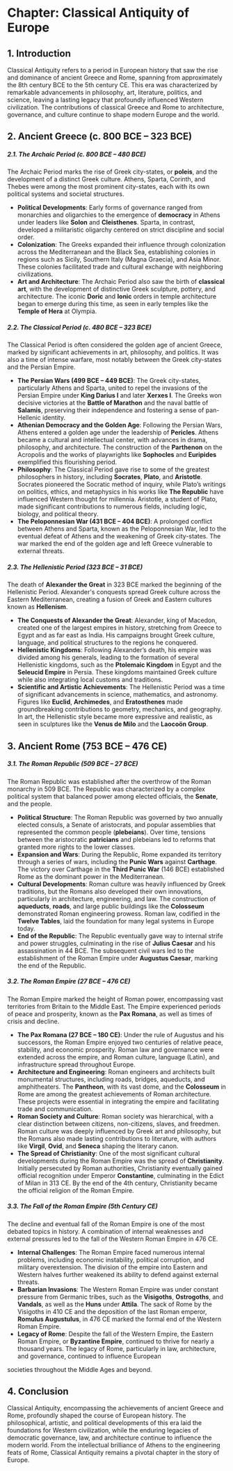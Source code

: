 # Chapter: Classical Antiquity of Europe

## 1. Introduction
Classical Antiquity refers to a period in European history that saw the rise and dominance of ancient Greece and Rome, spanning from approximately the 8th century BCE to the 5th century CE. This era was characterized by remarkable advancements in philosophy, art, literature, politics, and science, leaving a lasting legacy that profoundly influenced Western civilization. The contributions of classical Greece and Rome to architecture, governance, and culture continue to shape modern Europe and the world.

## 2. Ancient Greece (c. 800 BCE – 323 BCE)

##### 2.1. The Archaic Period (c. 800 BCE – 480 BCE)
The Archaic Period marks the rise of Greek city-states, or **poleis**, and the development of a distinct Greek culture. Athens, Sparta, Corinth, and Thebes were among the most prominent city-states, each with its own political systems and societal structures.

- **Political Developments**: Early forms of governance ranged from monarchies and oligarchies to the emergence of **democracy** in Athens under leaders like **Solon** and **Cleisthenes**. Sparta, in contrast, developed a militaristic oligarchy centered on strict discipline and social order.
- **Colonization**: The Greeks expanded their influence through colonization across the Mediterranean and the Black Sea, establishing colonies in regions such as Sicily, Southern Italy (Magna Graecia), and Asia Minor. These colonies facilitated trade and cultural exchange with neighboring civilizations.
- **Art and Architecture**: The Archaic Period also saw the birth of **classical art**, with the development of distinctive Greek sculpture, pottery, and architecture. The iconic **Doric** and **Ionic** orders in temple architecture began to emerge during this time, as seen in early temples like the **Temple of Hera** at Olympia.

##### 2.2. The Classical Period (c. 480 BCE – 323 BCE)
The Classical Period is often considered the golden age of ancient Greece, marked by significant achievements in art, philosophy, and politics. It was also a time of intense warfare, most notably between the Greek city-states and the Persian Empire.

- **The Persian Wars (499 BCE – 449 BCE)**: The Greek city-states, particularly Athens and Sparta, united to repel the invasions of the Persian Empire under **King Darius I** and later **Xerxes I**. The Greeks won decisive victories at the **Battle of Marathon** and the naval battle of **Salamis**, preserving their independence and fostering a sense of pan-Hellenic identity.
- **Athenian Democracy and the Golden Age**: Following the Persian Wars, Athens entered a golden age under the leadership of **Pericles**. Athens became a cultural and intellectual center, with advances in drama, philosophy, and architecture. The construction of the **Parthenon** on the Acropolis and the works of playwrights like **Sophocles** and **Euripides** exemplified this flourishing period.
- **Philosophy**: The Classical Period gave rise to some of the greatest philosophers in history, including **Socrates**, **Plato**, and **Aristotle**. Socrates pioneered the Socratic method of inquiry, while Plato’s writings on politics, ethics, and metaphysics in his works like **The Republic** have influenced Western thought for millennia. Aristotle, a student of Plato, made significant contributions to numerous fields, including logic, biology, and political theory.
- **The Peloponnesian War (431 BCE – 404 BCE)**: A prolonged conflict between Athens and Sparta, known as the Peloponnesian War, led to the eventual defeat of Athens and the weakening of Greek city-states. The war marked the end of the golden age and left Greece vulnerable to external threats.

##### 2.3. The Hellenistic Period (323 BCE – 31 BCE)
The death of **Alexander the Great** in 323 BCE marked the beginning of the Hellenistic Period. Alexander's conquests spread Greek culture across the Eastern Mediterranean, creating a fusion of Greek and Eastern cultures known as **Hellenism**.

- **The Conquests of Alexander the Great**: Alexander, king of Macedon, created one of the largest empires in history, stretching from Greece to Egypt and as far east as India. His campaigns brought Greek culture, language, and political structures to the regions he conquered.
- **Hellenistic Kingdoms**: Following Alexander’s death, his empire was divided among his generals, leading to the formation of several Hellenistic kingdoms, such as the **Ptolemaic Kingdom** in Egypt and the **Seleucid Empire** in Persia. These kingdoms maintained Greek culture while also integrating local customs and traditions.
- **Scientific and Artistic Achievements**: The Hellenistic Period was a time of significant advancements in science, mathematics, and astronomy. Figures like **Euclid**, **Archimedes**, and **Eratosthenes** made groundbreaking contributions to geometry, mechanics, and geography. In art, the Hellenistic style became more expressive and realistic, as seen in sculptures like the **Venus de Milo** and the **Laocoön Group**.

## 3. Ancient Rome (753 BCE – 476 CE)

##### 3.1. The Roman Republic (509 BCE – 27 BCE)
The Roman Republic was established after the overthrow of the Roman monarchy in 509 BCE. The Republic was characterized by a complex political system that balanced power among elected officials, the **Senate**, and the people.

- **Political Structure**: The Roman Republic was governed by two annually elected consuls, a Senate of aristocrats, and popular assemblies that represented the common people (**plebeians**). Over time, tensions between the aristocratic **patricians** and plebeians led to reforms that granted more rights to the lower classes.
- **Expansion and Wars**: During the Republic, Rome expanded its territory through a series of wars, including the **Punic Wars** against **Carthage**. The victory over Carthage in the **Third Punic War** (146 BCE) established Rome as the dominant power in the Mediterranean.
- **Cultural Developments**: Roman culture was heavily influenced by Greek traditions, but the Romans also developed their own innovations, particularly in architecture, engineering, and law. The construction of **aqueducts**, **roads**, and large public buildings like the **Colosseum** demonstrated Roman engineering prowess. Roman law, codified in the **Twelve Tables**, laid the foundation for many legal systems in Europe today.
- **End of the Republic**: The Republic eventually gave way to internal strife and power struggles, culminating in the rise of **Julius Caesar** and his assassination in 44 BCE. The subsequent civil wars led to the establishment of the Roman Empire under **Augustus Caesar**, marking the end of the Republic.

##### 3.2. The Roman Empire (27 BCE – 476 CE)
The Roman Empire marked the height of Roman power, encompassing vast territories from Britain to the Middle East. The Empire experienced periods of peace and prosperity, known as the **Pax Romana**, as well as times of crisis and decline.

- **The Pax Romana (27 BCE – 180 CE)**: Under the rule of Augustus and his successors, the Roman Empire enjoyed two centuries of relative peace, stability, and economic prosperity. Roman law and governance were extended across the empire, and Roman culture, language (Latin), and infrastructure spread throughout Europe.
- **Architecture and Engineering**: Roman engineers and architects built monumental structures, including roads, bridges, aqueducts, and amphitheaters. The **Pantheon**, with its vast dome, and the **Colosseum** in Rome are among the greatest achievements of Roman architecture. These projects were essential in integrating the empire and facilitating trade and communication.
- **Roman Society and Culture**: Roman society was hierarchical, with a clear distinction between citizens, non-citizens, slaves, and freedmen. Roman culture was deeply influenced by Greek art and philosophy, but the Romans also made lasting contributions to literature, with authors like **Virgil**, **Ovid**, and **Seneca** shaping the literary canon.
- **The Spread of Christianity**: One of the most significant cultural developments during the Roman Empire was the spread of **Christianity**. Initially persecuted by Roman authorities, Christianity eventually gained official recognition under Emperor **Constantine**, culminating in the Edict of Milan in 313 CE. By the end of the 4th century, Christianity became the official religion of the Roman Empire.

##### 3.3. The Fall of the Roman Empire (5th Century CE)
The decline and eventual fall of the Roman Empire is one of the most debated topics in history. A combination of internal weaknesses and external pressures led to the fall of the Western Roman Empire in 476 CE.

- **Internal Challenges**: The Roman Empire faced numerous internal problems, including economic instability, political corruption, and military overextension. The division of the empire into Eastern and Western halves further weakened its ability to defend against external threats.
- **Barbarian Invasions**: The Western Roman Empire was under constant pressure from Germanic tribes, such as the **Visigoths**, **Ostrogoths**, and **Vandals**, as well as the **Huns** under **Attila**. The sack of Rome by the Visigoths in 410 CE and the deposition of the last Roman emperor, **Romulus Augustulus**, in 476 CE marked the formal end of the Western Roman Empire.
- **Legacy of Rome**: Despite the fall of the Western Empire, the Eastern Roman Empire, or **Byzantine Empire**, continued to thrive for nearly a thousand years. The legacy of Rome, particularly in law, architecture, and governance, continued to influence European

 societies throughout the Middle Ages and beyond.

## 4. Conclusion
Classical Antiquity, encompassing the achievements of ancient Greece and Rome, profoundly shaped the course of European history. The philosophical, artistic, and political developments of this era laid the foundations for Western civilization, while the enduring legacies of democratic governance, law, and architecture continue to influence the modern world. From the intellectual brilliance of Athens to the engineering feats of Rome, Classical Antiquity remains a pivotal chapter in the story of Europe.
